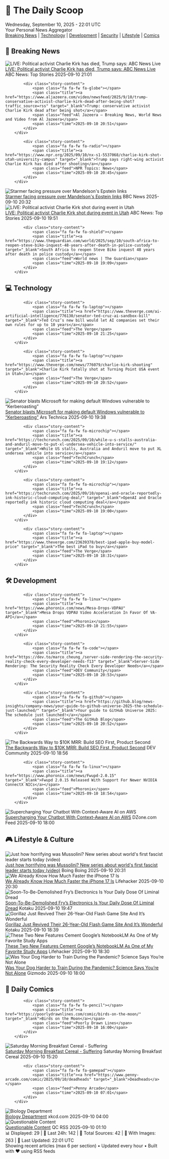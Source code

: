 <!-- Processing 54 RSS feeds at 2025-09-10 22:01:39 UTC -->
<!-- Processing: Saturday Morning Breakfast Cereal -->
<!-- Processing: Garfield -->
<!-- Processing: Cyanide & Happiness -->
<!-- Processing: Girl Genius -->
<!-- Processing: Dinosaur Comics -->
<!-- Processing: CNN Top Stories -->
<!-- Processing: CNN Breaking News -->
<!-- Processing: BBC World News -->
<!-- Processing: NPR News -->
<!-- Processing: CBC News -->
<!-- Error processing https://rss.cbc.ca/lineup/topstories.xml: The read operation timed out -->
<!-- Processing: Reuters World News -->
<!-- Processing: ABC News Breaking -->
<!-- Processing: Guardian World News -->
<!-- Processing: Sky News World -->
<!-- Processing: The Verge -->
<!-- Processing: O'Reilly Radar -->
<!-- Processing: Slashdot -->
<!-- Processing: Phoronix Linux News -->
<!-- Processing: It's FOSS -->
<!-- Processing: Red Hat Blog -->
<!-- Processing: Ubuntu Blog -->
<!-- Processing: GitHub Blog -->
<!-- Processing: Martin Fowler -->
<!-- Processing: The Pragmatic Engineer -->
<!-- Processing: Lifehacker -->
<!-- Processing: Boing Boing -->
<!-- Generated 8 new posts out of 26 feeds processed -->
<div class="newspaper-header">
    <h1 class="newspaper-title">📰 The Daily Scoop</h1>
    <div class="newspaper-date">Wednesday, September 10, 2025 - 22:01 UTC</div>
    <div class="newspaper-subtitle">Your Personal News Aggregator</div>
</div>

<div class="newspaper-nav">
    <a href="#breaking">Breaking News</a> |
    <a href="#tech">Technology</a> |
    <a href="#dev">Development</a> |
    <a href="#security">Security</a> |
    <a href="#lifestyle">Lifestyle</a> |
    <a href="#webcomics">Comics</a>
</div>

<div class="news-section breaking-news" id="breaking">
<h2 class="section-header">🚨 Breaking News</h2>
<div class="stories-container">
<div class="story">
            <img src="https://s.abcnews.com/images/US/abcnewsl2-abc-ml-250107_1736267930623_hpMain_4x3t_384.jpg" alt="LIVE:  Political activist Charlie Kirk has died, Trump says: ABC News Live" class="story-image" loading="lazy" onerror="this.style.display='none'">
            <div class="story-content">
                <span class="fa fa-fw fa-tv"></span>
                <span class="title"><a href="https://abcnews.go.com/Live/video/abcnews-live-41463246" target="_blank">LIVE:  Political activist Charlie Kirk has died, Trump says: ABC News Live</a></span>
                <span class="feed">ABC News: Top Stories</span>
                <span class="time">2025-09-10 21:01</span>
            </div>
        </div>
<div class="story">
            
            <div class="story-content">
                <span class="fa fa-fw fa-globe"></span>
                <span class="title"><a href="https://www.aljazeera.com/video/newsfeed/2025/9/10/trump-conservative-activist-charlie-kirk-dead-after-being-shot?traffic_source=rss" target="_blank">Trump: conservative activist Charlie Kirk dead after being shot</a></span>
                <span class="feed">Al Jazeera – Breaking News, World News and Video from Al Jazeera</span>
                <span class="time">2025-09-10 20:51</span>
            </div>
        </div>
<div class="story">
            
            <div class="story-content">
                <span class="fa fa-fw fa-radio"></span>
                <span class="title"><a href="https://www.npr.org/2025/09/10/nx-s1-5537068/charlie-kirk-shot-utah-university-campus" target="_blank">Trump says right-wing activist Charlie Kirk has died after shooting</a></span>
                <span class="feed">NPR Topics: News</span>
                <span class="time">2025-09-10 20:45</span>
            </div>
        </div>
<div class="story">
            <img src="https://ichef.bbci.co.uk/ace/standard/240/cpsprodpb/f6e4/live/739a8cd0-8e7d-11f0-8c2b-d3304d08feaa.jpg" alt="Starmer facing pressure over Mandelson&#x27;s Epstein links" class="story-image" loading="lazy" onerror="this.style.display='none'">
            <div class="story-content">
                <span class="fa fa-fw fa-flag"></span>
                <span class="title"><a href="https://www.bbc.com/news/articles/cwy9jqn0vyjo?at_medium=RSS&at_campaign=rss" target="_blank">Starmer facing pressure over Mandelson&#x27;s Epstein links</a></span>
                <span class="feed">BBC News</span>
                <span class="time">2025-09-10 20:32</span>
            </div>
        </div>
<div class="story">
            <img src="https://s.abcnews.com/images/US/abcnewsl-abc-ml-250107_1736267930625_hpMain_4x3t_384.jpg" alt="LIVE:  Political activist Charlie Kirk shot during event in Utah" class="story-image" loading="lazy" onerror="this.style.display='none'">
            <div class="story-content">
                <span class="fa fa-fw fa-tv"></span>
                <span class="title"><a href="https://abcnews.go.com/Live/video/abcnews-live-41463246" target="_blank">LIVE:  Political activist Charlie Kirk shot during event in Utah</a></span>
                <span class="feed">ABC News: Top Stories</span>
                <span class="time">2025-09-10 19:51</span>
            </div>
        </div>
<div class="story">
            
            <div class="story-content">
                <span class="fa fa-fw fa-shield"></span>
                <span class="title"><a href="https://www.theguardian.com/world/2025/sep/10/south-africa-to-reopen-steve-biko-inquest-48-years-after-death-in-police-custody" target="_blank">South Africa to reopen Steve Biko inquest 48 years after death in police custody</a></span>
                <span class="feed">World news | The Guardian</span>
                <span class="time">2025-09-10 19:09</span>
            </div>
        </div>
</div>
</div>
<div class="news-section tech-news" id="tech">
<h2 class="section-header">💻 Technology</h2>
<div class="stories-container">
<div class="story">
            
            <div class="story-content">
                <span class="fa fa-fw fa-laptop"></span>
                <span class="title"><a href="https://www.theverge.com/ai-artificial-intelligence/776130/senator-ted-cruz-ai-sandbox-bill" target="_blank">Ted Cruz’s new bill would let AI companies set their own rules for up to 10 years</a></span>
                <span class="feed">The Verge</span>
                <span class="time">2025-09-10 21:25</span>
            </div>
        </div>
<div class="story">
            
            <div class="story-content">
                <span class="fa fa-fw fa-laptop"></span>
                <span class="title"><a href="https://www.theverge.com/news/776079/charlie-kirk-shooting" target="_blank">Charlie Kirk fatally shot at Turning Point USA event in Utah</a></span>
                <span class="feed">The Verge</span>
                <span class="time">2025-09-10 20:52</span>
            </div>
        </div>
<div class="story">
            <img src="https://cdn.arstechnica.net/wp-content/uploads/2025/09/microsoft-logo-500x500.jpg" alt="Senator blasts Microsoft for making default Windows vulnerable to “Kerberoasting”" class="story-image" loading="lazy" onerror="this.style.display='none'">
            <div class="story-content">
                <span class="fa fa-fw fa-cog"></span>
                <span class="title"><a href="https://arstechnica.com/security/2025/09/senator-blasts-microsoft-for-making-default-windows-vulnerable-to-kerberoasting/" target="_blank">Senator blasts Microsoft for making default Windows vulnerable to “Kerberoasting”</a></span>
                <span class="feed">Ars Technica</span>
                <span class="time">2025-09-10 19:38</span>
            </div>
        </div>
<div class="story">
            
            <div class="story-content">
                <span class="fa fa-fw fa-microchip"></span>
                <span class="title"><a href="https://techcrunch.com/2025/09/10/while-u-s-stalls-australia-and-anduril-move-to-put-xl-undersea-vehicle-into-service/" target="_blank">While US stalls, Australia and Anduril move to put XL undersea vehicle into service</a></span>
                <span class="feed">TechCrunch</span>
                <span class="time">2025-09-10 19:12</span>
            </div>
        </div>
<div class="story">
            
            <div class="story-content">
                <span class="fa fa-fw fa-microchip"></span>
                <span class="title"><a href="https://techcrunch.com/2025/09/10/openai-and-oracle-reportedly-ink-historic-cloud-computing-deal/" target="_blank">OpenAI and Oracle reportedly ink historic cloud computing deal</a></span>
                <span class="feed">TechCrunch</span>
                <span class="time">2025-09-10 19:00</span>
            </div>
        </div>
<div class="story">
            
            <div class="story-content">
                <span class="fa fa-fw fa-laptop"></span>
                <span class="title"><a href="https://www.theverge.com/23639378/best-ipad-apple-buy-model-price" target="_blank">The best iPad to buy</a></span>
                <span class="feed">The Verge</span>
                <span class="time">2025-09-10 18:31</span>
            </div>
        </div>
</div>
</div>
<div class="news-section dev-news" id="dev">
<h2 class="section-header">🛠️ Development</h2>
<div class="stories-container">
<div class="story">
            
            <div class="story-content">
                <span class="fa fa-fw fa-linux"></span>
                <span class="title"><a href="https://www.phoronix.com/news/Mesa-Drops-VDPAU" target="_blank">Mesa Drops VDPAU Video Acceleration In Favor Of VA-API</a></span>
                <span class="feed">Phoronix</span>
                <span class="time">2025-09-10 21:55</span>
            </div>
        </div>
<div class="story">
            
            <div class="story-content">
                <span class="fa fa-fw fa-code"></span>
                <span class="title"><a href="https://dev.to/marco_cheung_/server-side-rendering-the-security-reality-check-every-developer-needs-f13" target="_blank">Server-Side Rendering: The Security Reality Check Every Developer Needs</a></span>
                <span class="feed">DEV Community</span>
                <span class="time">2025-09-10 20:53</span>
            </div>
        </div>
<div class="story">
            
            <div class="story-content">
                <span class="fa fa-fw fa-github"></span>
                <span class="title"><a href="https://github.blog/news-insights/company-news/your-guide-to-github-universe-2025-the-schedule-just-launched/" target="_blank">Your guide to GitHub Universe 2025: The schedule just launched!</a></span>
                <span class="feed">The GitHub Blog</span>
                <span class="time">2025-09-10 20:52</span>
            </div>
        </div>
<div class="story">
            <img src="https://media2.dev.to/dynamic/image/width=800%2Cheight=%2Cfit=scale-down%2Cgravity=auto%2Cformat=auto/https%3A%2F%2Fdev-to-uploads.s3.amazonaws.com%2Fuploads%2Farticles%2Fsxzr88187iq734kawa4l.png" alt="The Backwards Way to $10K MRR: Build SEO First, Product Second" class="story-image" loading="lazy" onerror="this.style.display='none'">
            <div class="story-content">
                <span class="fa fa-fw fa-code"></span>
                <span class="title"><a href="https://dev.to/shayy/the-backwards-way-to-10k-mrr-build-seo-first-product-second-1e82" target="_blank">The Backwards Way to $10K MRR: Build SEO First, Product Second</a></span>
                <span class="feed">DEV Community</span>
                <span class="time">2025-09-10 18:56</span>
            </div>
        </div>
<div class="story">
            
            <div class="story-content">
                <span class="fa fa-fw fa-linux"></span>
                <span class="title"><a href="https://www.phoronix.com/news/Fwupd-2.0.15" target="_blank">Fwupd 2.0.15 Released With Support For Newer NVIDIA ConnectX NICs</a></span>
                <span class="feed">Phoronix</span>
                <span class="time">2025-09-10 18:54</span>
            </div>
        </div>
<div class="story">
            <img src="https://dz2cdn1.dzone.com/thumbnail?fid=18610158&w=600" alt="Supercharging Your Chatbot With Context-Aware AI on AWS" class="story-image" loading="lazy" onerror="this.style.display='none'">
            <div class="story-content">
                <span class="fa fa-fw fa-newspaper"></span>
                <span class="title"><a href="https://dzone.com/articles/supercharging-your-chatbot-with-context-aware-ai-aws" target="_blank">Supercharging Your Chatbot With Context-Aware AI on AWS</a></span>
                <span class="feed">DZone.com Feed</span>
                <span class="time">2025-09-10 18:00</span>
            </div>
        </div>
</div>
</div>
<div class="news-section lifestyle-news" id="lifestyle">
<h2 class="section-header">🎮 Lifestyle & Culture</h2>
<div class="stories-container">
<div class="story">
            <img src="https://i0.wp.com/boingboing.net/wp-content/uploads/2025/09/mussolini.jpeg?fit=1080%2C574&amp;quality=60&amp;ssl=1" alt="Just how horrifying was Mussolini? New series about world&#x27;s first fascist leader starts today (video)" class="story-image" loading="lazy" onerror="this.style.display='none'">
            <div class="story-content">
                <span class="fa fa-fw fa-arrow-right"></span>
                <span class="title"><a href="https://boingboing.net/2025/09/10/just-how-horrifying-was-mussolini-new-series-about-worlds-first-fascist-leader-starts-today-video.html" target="_blank">Just how horrifying was Mussolini? New series about world&#x27;s first fascist leader starts today (video)</a></span>
                <span class="feed">Boing Boing</span>
                <span class="time">2025-09-10 20:31</span>
            </div>
        </div>
<div class="story">
            <img src="https://lifehacker.com/imagery/articles/01K4TCK30XY5DK0EGM5M17S385/hero-image.jpg" alt="We Already Know How Much Faster the iPhone 17 Is" class="story-image" loading="lazy" onerror="this.style.display='none'">
            <div class="story-content">
                <span class="fa fa-fw fa-life-ring"></span>
                <span class="title"><a href="https://lifehacker.com/tech/we-already-know-how-much-faster-the-iphone-17-is?utm_medium=RSS" target="_blank">We Already Know How Much Faster the iPhone 17 Is</a></span>
                <span class="feed">Lifehacker</span>
                <span class="time">2025-09-10 20:30</span>
            </div>
        </div>
<div class="story">
            <img src="https://kotaku.com/app/uploads/2025/09/New-Project-10.jpg" alt="Soon-To-Be-Demolished Fry’s Electronics Is Your Daily Dose Of Liminal Dread" class="story-image" loading="lazy" onerror="this.style.display='none'">
            <div class="story-content">
                <span class="fa fa-fw fa-gamepad"></span>
                <span class="title"><a href="https://kotaku.com/frys-electronics-store-abandoned-liminal-phoenix-az-2000624785" target="_blank">Soon-To-Be-Demolished Fry’s Electronics Is Your Daily Dose Of Liminal Dread</a></span>
                <span class="feed">Kotaku</span>
                <span class="time">2025-09-10 19:47</span>
            </div>
        </div>
<div class="story">
            <img src="https://kotaku.com/app/uploads/2025/09/New-Project-8.jpg" alt="Gorillaz Just Revived Their 26-Year-Old Flash Game Site And It’s Wonderful" class="story-image" loading="lazy" onerror="this.style.display='none'">
            <div class="story-content">
                <span class="fa fa-fw fa-gamepad"></span>
                <span class="title"><a href="https://kotaku.com/gorillaz-revive-26-year-old-flash-game-site-kong-studios-2000624770" target="_blank">Gorillaz Just Revived Their 26-Year-Old Flash Game Site And It’s Wonderful</a></span>
                <span class="feed">Kotaku</span>
                <span class="time">2025-09-10 18:39</span>
            </div>
        </div>
<div class="story">
            <img src="https://lifehacker.com/imagery/articles/01K4T96YRWTYN3XQK7PKG91S57/hero-image.png" alt="These Two New Features Cement Google’s NotebookLM As One of My Favorite Study Apps" class="story-image" loading="lazy" onerror="this.style.display='none'">
            <div class="story-content">
                <span class="fa fa-fw fa-life-ring"></span>
                <span class="title"><a href="https://lifehacker.com/tech/googles-notebooklm-introduces-quizzes-flashcards-tools?utm_medium=RSS" target="_blank">These Two New Features Cement Google’s NotebookLM As One of My Favorite Study Apps</a></span>
                <span class="feed">Lifehacker</span>
                <span class="time">2025-09-10 18:30</span>
            </div>
        </div>
<div class="story">
            <img src="https://gizmodo.com/app/uploads/2025/09/beagle-pulling-on-leash.jpg" alt="Was Your Dog Harder to Train During the Pandemic? Science Says You’re Not Alone" class="story-image" loading="lazy" onerror="this.style.display='none'">
            <div class="story-content">
                <span class="fa fa-fw fa-computer"></span>
                <span class="title"><a href="https://gizmodo.com/was-your-dog-harder-to-train-during-the-pandemic-science-says-youre-not-alone-2000656447" target="_blank">Was Your Dog Harder to Train During the Pandemic? Science Says You’re Not Alone</a></span>
                <span class="feed">Gizmodo</span>
                <span class="time">2025-09-10 18:00</span>
            </div>
        </div>
</div>
</div>
<div class="news-section webcomics-section" id="webcomics">
<h2 class="section-header">🎨 Daily Comics</h2>
<div class="stories-container">
<div class="story">
            
            <div class="story-content">
                <span class="fa fa-fw fa-pencil"></span>
                <span class="title"><a href="https://poorlydrawnlines.com/comic/birds-on-the-moon/" target="_blank">Birds on the Moon</a></span>
                <span class="feed">Poorly Drawn Lines</span>
                <span class="time">2025-09-10 16:00</span>
            </div>
        </div>
<div class="story">
            <img src="https://www.smbc-comics.com/comics/1757395084-20250910.png" alt="Saturday Morning Breakfast Cereal - Suffering" class="story-image" loading="lazy" onerror="this.style.display='none'">
            <div class="story-content">
                <span class="fa fa-fw fa-smile"></span>
                <span class="title"><a href="https://www.smbc-comics.com/comic/suffering-4" target="_blank">Saturday Morning Breakfast Cereal - Suffering</a></span>
                <span class="feed">Saturday Morning Breakfast Cereal</span>
                <span class="time">2025-09-10 15:20</span>
            </div>
        </div>
<div class="story">
            
            <div class="story-content">
                <span class="fa fa-fw fa-gamepad"></span>
                <span class="title"><a href="https://www.penny-arcade.com/comic/2025/09/10/deadheads" target="_blank">Deadheads</a></span>
                <span class="feed">Penny Arcade</span>
                <span class="time">2025-09-10 07:01</span>
            </div>
        </div>
<div class="story">
            <img src="https://imgs.xkcd.com/comics/biology_department.png" alt="Biology Department" class="story-image" loading="lazy" onerror="this.style.display='none'">
            <div class="story-content">
                <span class="fa fa-fw fa-laugh"></span>
                <span class="title"><a href="https://xkcd.com/3140/" target="_blank">Biology Department</a></span>
                <span class="feed">xkcd.com</span>
                <span class="time">2025-09-10 04:00</span>
            </div>
        </div>
<div class="story">
            <img src="http://www.questionablecontent.net/comics/5654.png" alt="Questionable Content" class="story-image" loading="lazy" onerror="this.style.display='none'">
            <div class="story-content">
                <span class="fa fa-fw fa-music"></span>
                <span class="title"><a href="http://questionablecontent.net/view.php?comic=5654" target="_blank">Questionable Content</a></span>
                <span class="feed">QC RSS</span>
                <span class="time">2025-09-10 01:10</span>
            </div>
        </div>
</div>
</div>

<div class="newspaper-footer">
    <div class="stats">
        📊 Displayed: 29 | 📅 Last 24h: 142 | 📡 Total Sources: 42 | 📸 With Images: 263 |
        🔄 Last Updated: 22:01 UTC
    </div>
    <div class="footer-note">
        Showing recent articles (max 6 per section) • Updated every hour • Built with ❤️ using RSS feeds
    </div>
</div>
